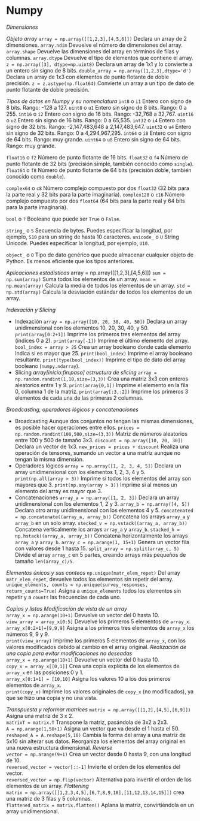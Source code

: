 # Numpy

_Dimensiones_


_Objeto array_
`array = np.array([[1,2,3],[4,5,6]])`             Declara un array de 2 dimensiones.
`array.ndim`                                      Devuelve el número de dimensiones del array.
`array.shape`                                     Devuelve las dimensiones del array en términos de filas y columnas.
`array.dtype`                                     Devuelve el tipo de elementos que contiene el array.
`z = np.array([3], dtype=np.uint8)`               Declara un array de 1x1 y lo convierte a un entero sin signo de 8 bits.
`double_array = np.array([1,2,3],dtype='d')`      Declara un array de 1x3 con elementos de punto flotante de doble precisión.
`z = z.astype(np.float64)`                        Convierte un array a un tipo de dato de punto flotante de doble precisión.
 
_Tipos de datos en Numpy y su nomenclatura_
`int8`   o `i1`       Entero con signo de 8 bits. Rango: -128 a 127.
`uint8`  o `u1`       Entero sin signo de 8 bits. Rango: 0 a 255.
`int16`  o `i2`       Entero con signo de 16 bits. Rango: -32,768 a 32,767.
`uint16` o `u2`       Entero sin signo de 16 bits. Rango: 0 a 65,535.
`int32`  o `i4`       Entero con signo de 32 bits. Rango: -2,147,483,648 a 2,147,483,647.
`uint32` o `u4`       Entero sin signo de 32 bits. Rango: 0 a 4,294,967,295.
`int64`  o `i8`       Entero con signo de 64 bits. Rango: muy grande.
`uint64` o `u8`       Entero sin signo de 64 bits. Rango: muy grande.

`float16`  o `f2`     Número de punto flotante de 16 bits.
`float32`  o `f4`     Número de punto flotante de 32 bits (precisión simple, también conocido como `single`).
`float64`  o `f8`     Número de punto flotante de 64 bits (precisión doble, también conocido como `double`).

`complex64`  o `c8`   Número complejo compuesto por dos `float32` (32 bits para la parte real y 32 bits para la parte imaginaria).
`complex128` o `c16`  Número complejo compuesto por dos `float64` (64 bits para la parte real y 64 bits para la parte imaginaria).

`bool`       o `?`    Booleano que puede ser `True` o `False`.

`string_`    o `S`    Secuencia de bytes. Puedes especificar la longitud, por ejemplo, `S10` para un string de hasta 10 caracteres.
`unicode_`   o `U`    String Unicode. Puedes especificar la longitud, por ejemplo, `U10`.

`object_`    o `O`    Tipo de dato genérico que puede almacenar cualquier objeto de Python. Es menos eficiente que los tipos anteriores.

_Aplicaciones estadisticas_
array = np.array([[1,2,3],[4,5,6]])
`sum = np.sum(array)`            Suma todos los elementos de un array.
`mean = np.mean(array)`          Calcula la media de todos los elementos de un array.
`std = np.std(array)`            Calcula la desviación estándar de todos los elementos de un array.

_Indexación y Slicing_
- Indexación
`array = np.array([10, 20, 30, 40, 50])`          Declara un array unidimensional con los elementos 10, 20, 30, 40, y 50.
`print(array[0:2+1])`                             Imprime los primeros tres elementos del array (índices 0 a 2).
`print(array[-1])`                                Imprime el último elemento del array.
`bool_index = array > 25`                         Crea un array booleano donde cada elemento indica si es mayor que 25.
`print(bool_index)`                               Imprime el array booleano resultante.
`print(type(bool_index))`                         Imprime el tipo de dato del array booleano (`numpy.ndarray`).
- Slicing
_array[inicio:fin:paso] estructura de slicing_
`array = np.random.randint(1,10,size=(3,3))`      Crea una matriz 3x3 con enteros aleatorios entre 1 y 9.
`print(array[0,1])`                               Imprime el elemento en la fila 0, columna 1 de la matriz.
`print(array[:3,:2])`                             Imprime los primeros 3 elementos de cada una de las primeras 2 columnas.

_Broadcasting, operadores lógicos y concatenaciones_
- Broadcasting
Aunque dos conjuntos no tengan las mismas dimensiones, es posible hacer operaciones entre ellos.
`prices = np.random.randint(100,500,size=(3,3))`      Matriz de números aleatorios entre 100 y 500 de tamaño 3x3.
`discount = np.array([10, 20, 30])`                   Declara un vector de 1x3.
`new_prices = prices + discount`                      Realiza una operación de tensores, sumando un vector a una matriz aunque no tengan la misma dimensión.
- Operadores lógicos
`array = np.array([1, 2, 3, 4, 5])`                   Declara un array unidimensional con los elementos 1, 2, 3, 4 y 5.
`print(np.all(array > 3))`                            Imprime si todos los elementos del array son mayores que 3.
`print(np.any(array > 3))`                            Imprime si al menos un elemento del array es mayor que 3.
- Concatenaciones
`array_a = np.array([1, 2, 3])`                       Declara un array unidimensional con los elementos 1, 2 y 3.
`array_b = np.array([4, 5])`                          Declara otro array unidimensional con los elementos 4 y 5.
`concatenated = np.concatenate((array_a, array_b))`   Concatena los arrays `array_a` y `array_b` en un solo array.
`stecked_v = np.vstack((array_a, array_b))`          Concatena verticalmente los arrays `array_a` y `array_b`.
`stacked_h = np.hstack((array_a, array_b))`           Concatena horizontalmente los arrays `array_a` y `array_b`.
`array_c = np.arange(1, 15+1)`                        Genera un vector fila con valores desde 1 hasta 15.
`split_array = np.split(array_c, 5)`                  Divide el array `array_c` en 5 partes, creando arrays más pequeños de tamaño `len(array_c)/5`.

_Elementos únicos y sus conteos_
`np.unique(matr_elem_repet)`                            Del array `matr_elem_repet`, devuelve todos los elementos sin repetir del array.  
`unique_elements, counts = np.unique(survey_responses, return_counts=True)`  Asigna a `unique_elements` todos los elementos sin repetir y a `counts` las frecuencias de cada uno.

_Copias y listas_
_Modificación de vista de un array_  
`array_x = np.arange(10+1)`    Devuelve un vector del 0 hasta 10.  
`view_array = array_x[0:5]`    Devuelve los primeros 5 elementos de `array_x`.  
`array_x[0:2+1]=[9,9,9]`      Asigna a los primeros tres elementos de `array_x` los números 9, 9 y 9.  
`print(view_array)`            Imprime los primeros 5 elementos de `array_x`, con los valores modificados debido al cambio en el array original.
_Realización de una copia para evitar modificaciones no deseadas_  
`array_x = np.arange(10+1)`    Devuelve un vector del 0 hasta 10.  
`copy_x = array_x[[0,1]]`      Crea una copia explícita de los elementos de `array_x` en las posiciones 0 y 1.  
`array_x[0:1+1] = [10,10]`     Asigna los valores 10 a los dos primeros elementos de `array_x`.  
`print(copy_x)`                Imprime los valores originales de `copy_x` (no modificados), ya que se hizo una copia y no una vista.

_Transpuesta y reformar matrices_
`matrix = np.array([[1,2],[4,5],[6,9]])`    Asigna una matriz de 3 x 2.  
`matrixT = matrix.T`                        Transpone la matriz, pasándola de 3x2 a 2x3.  
`A = np.arange(1,50+1)`                     Asigna un vector que va desde el 1 hasta el 50.  
`reshaped_A = A.reshape(5,10)`              Cambia la forma del array a una matriz de 5x10 sin alterar sus datos. Reorganiza los elementos del array original en una nueva estructura dimensional.
_Reverse_  
`vector = np.arange(9+1)`                   Crea un vector desde 0 hasta 9, con una longitud de 10.  
`reversed_vector = vector[::-1]`            Invierte el orden de los elementos del vector.  
`reversed_vector = np.flip(vector)`         Alternativa para invertir el orden de los elementos de un array.
_Flattening_  
`matrix = np.array([[1,2,3,4,5],[6,7,8,9,10],[11,12,13,14,15]])`  crea una matriz de 3 filas y 5 columnas.  
`flattened_matrix = matrix.flatten()`            Aplana la matriz, convirtiéndola en un array unidimensional.



